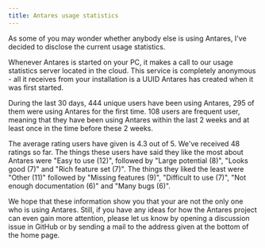 ```yaml
---
title: Antares usage statistics
---
```


As some of you may wonder whether anybody else is using Antares, I've decided to disclose the 
current usage statistics.

Whenever Antares is started on your PC, it makes a call to our usage statistics server located 
in the cloud. This service is completely anonymous - all it receives from your installation is a 
UUID Antares has created when it was first started.

During the last 30 days, 444 unique users have been using Antares, 295 of them were using 
Antares for the first time. 108 users are frequent user, meaning that they have been using 
Antares within the last 2 weeks and at least once in the time before these 2 weeks.

The average rating users have given is 4.3 out of 5. We've received 48 ratings so far. The 
things these users have said they like the most about Antares were "Easy to use (12)", followed 
by "Large potential (8)", "Looks good (7)" and "Rich feature set (7)". The things they liked the 
least were "Other (11)" followed by "Missing features (9)", "Difficult to use (7)", "Not 
enough documentation (6)" and "Many bugs (6)".

We hope that these information show you that your are not the only one who is using Antares. 
Still, if  you have any ideas for how the Antares project can even gain more attention, please 
let us know by opening a discussion issue in GitHub or by sending a mail to the address given at 
the 
bottom of the home page.